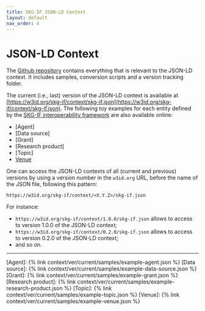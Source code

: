 ```yaml
---
title: SKG-IF JSON-LD Context
layout: default
nav_order: 4
---
```


# JSON-LD Context

The [Github repository](https://github.com/skg-if/context) contains everything that is relevant to the JSON-LD context.
It includes samples, conversion scripts and a version tracking folder.

The current (i.e., last) version of the JSON-LD context is available at [https://w3id.org/skg-if/context/skg-if.json](https://w3id.org/skg-if/context/skg-if.json). The following toy examples for each entity defined by the [SKG-IF interoperability framework](/interoperability-framework/) are also available online:

* [Agent]
* [Data source]
* [Grant]
* [Research product]
* [Topic]
* [Venue](docs/samples/example-venue.json)

One can access the JSON-LD contexts of all (current and previous) versions by using a version number in the `w3id.org` URL, before the name of the JSON file, following this pattern:

```
https://w3id.org/skg-if/context/<X.Y.Z>/skg-if.json
```

For instance:
* `https://w3id.org/skg-if/context/1.0.0/skg-if.json` allows to access to version 1.0.0 of the JSON-LD context;
* `https://w3id.org/skg-if/context/0.2.0/skg-if.json` allows to access to version 0.2.0 of the JSON-LD context;
* and so on.

----
[Agent]: {% link context/ver/current/samples/example-agent.json %}
[Data source]: {% link context/ver/current/samples/example-data-source.json %}
[Grant]: {% link context/ver/current/samples/example-grant.json %}
[Research product]: {% link context/ver/current/samples/example-research-product.json %}
[Topic]: {% link context/ver/current/samples/example-topic.json %}
[Venue]: {% link context/ver/current/samples/example-venue.json %}